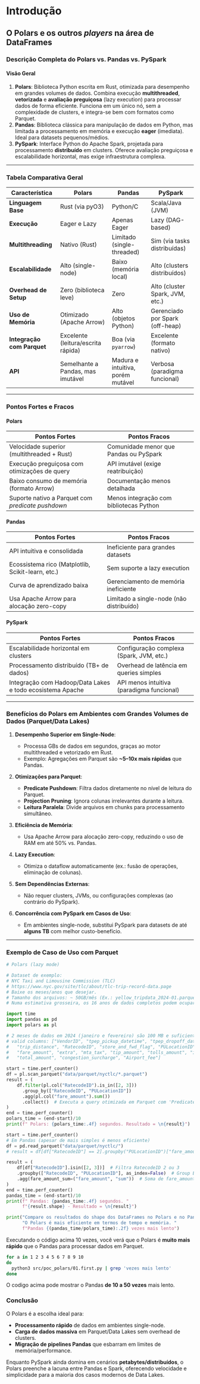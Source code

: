 # Introdução

## O Polars e os outros _players_ na área de DataFrames

### **Descrição Completa do Polars vs. Pandas vs. PySpark**

#### **Visão Geral**

1. **Polars**: Biblioteca Python escrita em Rust, otimizada para desempenho em grandes volumes de dados. Combina execução **multithreaded**, **vetorizada** e **avaliação preguiçosa** (lazy execution) para processar dados de forma eficiente. Funciona em um único nó, sem a complexidade de clusters, e integra-se bem com formatos como Parquet.
2. **Pandas**: Biblioteca clássica para manipulação de dados em Python, mas limitada a processamento em memória e execução **eager** (imediata). Ideal para datasets pequenos/médios.
3. **PySpark**: Interface Python do Apache Spark, projetada para processamento **distribuído** em clusters. Oferece avaliação preguiçosa e escalabilidade horizontal, mas exige infraestrutura complexa.

---

### **Tabela Comparativa Geral**

| Característica             | Polars                             | Pandas                            | PySpark                         |
| -------------------------- | ---------------------------------- | --------------------------------- | ------------------------------- |
| **Linguagem Base**         | Rust (via pyO3)                    | Python/C                          | Scala/Java (JVM)                |
| **Execução**               | Eager e Lazy                       | Apenas Eager                      | Lazy (DAG-based)                |
| **Multithreading**         | Nativo (Rust)                      | Limitado (single-threaded)        | Sim (via tasks distribuídas)    |
| **Escalabilidade**         | Alto (single-node)                 | Baixo (memória local)             | Alto (clusters distribuídos)    |
| **Overhead de Setup**      | Zero (biblioteca leve)             | Zero                              | Alto (cluster Spark, JVM, etc.) |
| **Uso de Memória**         | Otimizado (Apache Arrow)           | Alto (objetos Python)             | Gerenciado por Spark (off-heap) |
| **Integração com Parquet** | Excelente (leitura/escrita rápida) | Boa (via `pyarrow`)               | Excelente (formato nativo)      |
| **API**                    | Semelhante a Pandas, mas imutável  | Madura e intuitiva, porém mutável | Verbosa (paradigma funcional)   |

---

### **Pontos Fortes e Fracos**

#### **Polars**

| **Pontos Fortes**                                 | **Pontos Fracos**                       |
| ------------------------------------------------- | --------------------------------------- |
| Velocidade superior (multithreaded + Rust)        | Comunidade menor que Pandas ou PySpark  |
| Execução preguiçosa com otimizações de query      | API imutável (exige reatribuição)       |
| Baixo consumo de memória (formato Arrow)          | Documentação menos detalhada            |
| Suporte nativo a Parquet com _predicate pushdown_ | Menos integração com bibliotecas Python |

#### **Pandas**

| **Pontos Fortes**                                 | **Pontos Fracos**                        |
| ------------------------------------------------- | ---------------------------------------- |
| API intuitiva e consolidada                       | Ineficiente para grandes datasets        |
| Ecossistema rico (Matplotlib, Scikit-learn, etc.) | Sem suporte a lazy execution             |
| Curva de aprendizado baixa                        | Gerenciamento de memória ineficiente     |
| Usa Apache Arrow para alocação zero-copy          | Limitado a single-node (não distribuído) |

#### **PySpark**

| **Pontos Fortes**                                         | **Pontos Fracos**                         |
| --------------------------------------------------------- | ----------------------------------------- |
| Escalabilidade horizontal em clusters                     | Configuração complexa (Spark, JVM, etc.)  |
| Processamento distribuído (TB+ de dados)                  | Overhead de latência em queries simples   |
| Integração com Hadoop/Data Lakes e todo ecosistema Apache | API menos intuitiva (paradigma funcional) |

---

### **Benefícios do Polars em Ambientes com Grandes Volumes de Dados (Parquet/Data Lakes)**

1. **Desempenho Superior em Single-Node**:

   - Processa GBs de dados em segundos, graças ao motor multithreaded e vetorizado em Rust.
   - Exemplo: Agregações em Parquet são **~5–10x mais rápidas** que Pandas.

2. **Otimizações para Parquet**:

   - **Predicate Pushdown**: Filtra dados diretamente no nível de leitura do Parquet.
   - **Projection Pruning**: Ignora colunas irrelevantes durante a leitura.
   - **Leitura Paralela**: Divide arquivos em chunks para processamento simultâneo.

3. **Eficiência de Memória**:

   - Usa Apache Arrow para alocação zero-copy, reduzindo o uso de RAM em até 50% vs. Pandas.

4. **Lazy Execution**:

   - Otimiza o dataflow automaticamente (ex.: fusão de operações, eliminação de colunas).

5. **Sem Dependências Externas**:

   - Não requer clusters, JVMs, ou configurações complexas (ao contrário do PySpark).

6. **Concorrência com PySpark em Casos de Uso**:
   - Em ambientes single-node, substitui PySpark para datasets de até **alguns TB** com melhor custo-benefício.

---

### **Exemplo de Caso de Uso com Parquet**

```python
# Polars (lazy mode)

# Dataset de exemplo:
# NYC Taxi and Limousine Commission (TLC)
# https://www.nyc.gov/site/tlc/about/tlc-trip-record-data.page
# Baixe os meses/anos que desejar.
# Tamanho dos arquivos: ~ 50GB/mês (Ex.: yellow_tripdata_2024-01.parquet)
# Numa estimativa grosseira, os 16 anos de dados completos podem ocupar ~ 9.6 GB em Parquet.

import time
import pandas as pd
import polars as pl

# 2 meses de dados em 2024 (janeiro e fevereiro) são 100 MB e suficientes para testes iniciais
# valid columns: ["VendorID", "tpep_pickup_datetime", "tpep_dropoff_datetime", "passenger_count",
#   "trip_distance", "RatecodeID", "store_and_fwd_flag", "PULocationID", "DOLocationID", "payment_type",
#   "fare_amount", "extra", "mta_tax", "tip_amount", "tolls_amount", "improvement_surcharge",
#   "total_amount", "congestion_surcharge", "Airport_fee"]

start = time.perf_counter()
df = pl.scan_parquet("data/parquet/nyctlc/*.parquet")
result = (
    df.filter(pl.col("RatecodeID").is_in([2, 3]))
      .group_by(["RatecodeID", "PULocationID"])
      .agg(pl.col("fare_amount").sum())
      .collect()  # Executa a query otimizada em Parquet com 'Predicate Pushdown'' e 'Projection Pruning''
)
end = time.perf_counter()
polars_time = (end-start)/10
print(f" Polars: {polars_time:.4f} segundos. Resultado = \n{result}")

start = time.perf_counter()
# Em Pandas (apesar de mais simples é menos eficiente)
df = pd.read_parquet("data/parquet/nyctlc/")
# result = df[df["RatecodeID"] == 2].groupby("PULocationID")["fare_amount"].sum()

result = (
    df[df["RatecodeID"].isin([2, 3])]  # Filtra RatecodeID 2 ou 3
    .groupby(["RatecodeID", "PULocationID"], as_index=False)  # Group By
    .agg(fare_amount_sum=("fare_amount", "sum"))  # Soma de fare_amount
)
end = time.perf_counter()
pandas_time = (end-start)/10
print(f" Pandas: {pandas_time:.4f} segundos. "
      f"{result.shape} - Resultado = \n{result}")

print("Compare os resultados do shape dos DataFrames no Polars e no Pandas. "
      "O Polars é mais eficiente em termos de tempo e memória. "
      f"Pandas {(pandas_time/polars_time):.2f} vezes mais lento")
```

Executando o código acima 10 vezes, você verá que o Polars é **muito mais rápido** que o Pandas
para processar dados em Parquet.

```bash
for a in 1 2 3 4 5 6 7 8 9 10
do
  python3 src/poc_polars/01.first.py | grep 'vezes mais lento'
done
```

O codigo acima pode mostrar o Pandas **de 10 a 50 vezes** mais lento.

### **Conclusão**

O Polars é a escolha ideal para:

- **Processamento rápido** de dados em ambientes single-node.
- **Carga de dados massiva** em Parquet/Data Lakes sem overhead de clusters.
- **Migração de pipelines Pandas** que esbarram em limites de memória/performance.

Enquanto PySpark ainda domina em cenários **petabytes/distribuídos**, o Polars preenche a lacuna entre
Pandas e Spark, oferecendo velocidade e simplicidade para a maioria dos casos modernos de Data Lakes.
